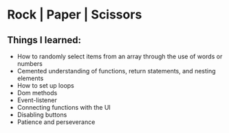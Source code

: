 # Rock | Paper | Scissors

## Things I learned:

  - How to randomly select items from an array through the use of words or numbers
  - Cemented understanding of functions, return statements, and nesting elements
  - How to set up loops
  - Dom methods
  - Event-listener
  - Connecting functions with the UI
  - Disabling buttons
  - Patience and perseverance
